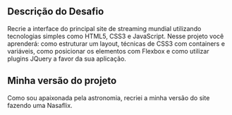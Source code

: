 ## Descrição do Desafio 

Recrie a interface do principal site de streaming mundial utilizando tecnologias simples como HTML5, CSS3 e JavaScript. Nesse projeto você aprenderá: como estruturar um layout, técnicas de CSS3 com containers e variáveis, como posicionar os elementos com Flexbox e como utilizar plugins JQuery a favor da sua aplicação.



## Minha versão do projeto

Como sou apaixonada pela astronomia, recriei a minha versão do site fazendo uma Nasaflix. 
